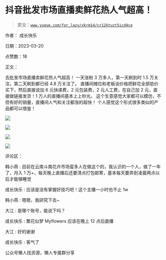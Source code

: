 # 抖音批发市场直播卖鲜花热人气超高！

> 原文：[`www.yuque.com/for_lazy/xkrm14/cr12ktuzt5icd4ce`](https://www.yuque.com/for_lazy/xkrm14/cr12ktuzt5icd4ce)



作者： 成长快乐



日期：2023-03-20



点赞数：18



正文：



去批发市场直播卖鲜花热人气超高！ 一天涨粉 3 万多人，第一天刷到时 1.5 万关注，第二天刷到都已经 4.8 万关注了。 直播间摊位和老板谈价格把鲜花全部低价买下，然后直接说加 6 元快递费，2 元包装费，2 元人工费，在自己加 2 元，直接做链接发货！1 万人的直播间基本上上秒光。 这个生意感觉大家都可以模仿，不但有好的销量，直播间人气和关注都涨的超快！ 个人感觉这个形式很多类似的产品都可以借鉴！



![](img/447c9d10093ba23cd8c61bf61abd4173.png)  

![](img/a25f0317e054c524c9e6ca2dfaaff2f0.png)  

![](img/58fb6d8f17265671913cac734749450b.png)  

![](img/38651c0a0ee38663a21439604c53ba44.png)  

评论区：



韩小燕 : 目前在云南斗南花卉市场蛮多人在做这个的，我认识的一个人，做了一年了，月入 1 万+，每天晚上直播后还要清点打包邮寄，基本每天要弄到凌晨两点以后才能够睡觉



成长快乐 : 应该是没有掌握好技巧吧！这个主播一小时也不止 1w



韩小燕 : 嗯嗯，我研究下去~



大江 : 是哪个账号，能说下吗？



成长快乐 : 繁花似梦 Myflowers 应该在晚上 12 点后直播



大江 : 好的谢谢



成长快乐 : 客气了



公众号懒人找资源，懒人专属群分享

</ne-p></ne-p></ne-p></ne-p>